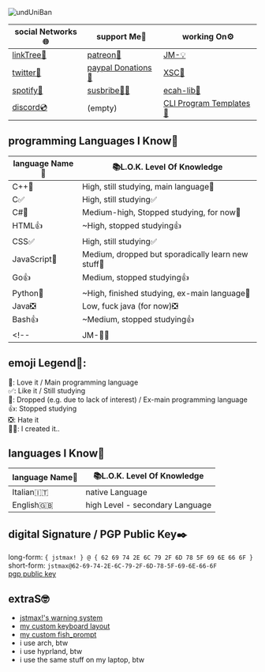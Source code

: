 ![undUniBan](https://github.com/user-attachments/assets/b809eb96-de97-452d-ab2e-e6c1844060e9)

|social Networks🌐|support Me💖|working On⚙️|
|-|-|-|
|[linkTree🌲](https://bit.ly/mx_info)|[patreon💚](https://patreon.com/jstmax)|[JM-💡](https://github.com/jmdash-devs/jmdash)|
|[twitter🐤](https://twitter.com/maxwasntaken)|[paypal Donations💟](https://bit.ly/mx_donate)|[XSC🧮](https://github.com/jstmaxlol/XSC)|
|[spotify🎵](https://bit.ly/mx_sptfy)|[susbribe🥰🤪](https://youtube.com/@jstmaxlol)|[ecah-lib💊](https://github.com/jstmaxlol/ecah-lib)|
|[discord💿](https://discord.com/users/714471585221836870)|(empty)|[CLI Program Templates🍵](https://github.com/jstmaxlol/cliProgramTemplates)|

## programming Languages I Know🔭 
|language Name📝|📚L.O.K. Level Of Knowledge|
|-|-|
|C++💟|High, still studying, main language💟|
|C✅|High, still studying✅|
|C#🌠|Medium-high, Stopped studying, for now🌠|
|HTML👍|~High, stopped studying👍|
|CSS✅|High, still studying✅|
|JavaScript🌠|Medium, dropped but sporadically learn new stuff🌠|
|Go👍|Medium, stopped studying👍|
|Python🌠|~High, finished studying, ex-main language🌠|
|Java❎|Low, fuck java (for now)❎|
|Bash👍|~Medium, stopped studying👍|
<!-- |JM-😶‍🌫️|I created it myself so.. [check it out!😶‍🌫️](https://github.com/jmdash-devs/jmdash)| // Removed temporarily, when JM- will be finished, I'll proudly put this back there-->

## emoji Legend🌟:
💟: Love it / Main programming language \
✅: Like it / Still studying \
🌠: Dropped (e.g. due to lack of interest) / Ex-main programming language \
👍: Stopped studying \
❎: Hate it \
😶‍🌫️: I created it..

## languages I Know🔭 
|language Name📝|📚L.O.K. Level Of Knowledge|
|-|-|
|Italian🇮🇹|native Language|
|English🇬🇧|high Level - secondary Language|

## digital Signature / PGP Public Key✒️
long-form: ``{ jstmax! } @ { 62 69 74 2E 6C 79 2F 6D 78 5F 69 6E 66 6F }`` \
short-form: ``jstmax@62-69-74-2E-6C-79-2F-6D-78-5F-69-6E-66-6F`` \
[pgp public key](https://raw.githubusercontent.com/jstmaxlol/jstmaxlol/main/jmPGP%20-%20pub.asc)

## extraS🤓
* [jstmax!'s warning system](https://github.com/jstmaxlol/jstmaxlol/blob/main/jstmax!'s%20%5Bwarning%5D%20system.md)
* [my custom keyboard layout](https://raw.githubusercontent.com/jstmaxlol/jstmaxlol/refs/heads/main/jM!'s%20CkL2.ahk)
* [my custom fish_prompt](https://github.com/jstmaxlol/jstmaxlol/raw/main/jstmax_fish_prompt.fish)
* i use arch, btw
* i use hyprland, btw
* i use the same stuff on my laptop, btw
